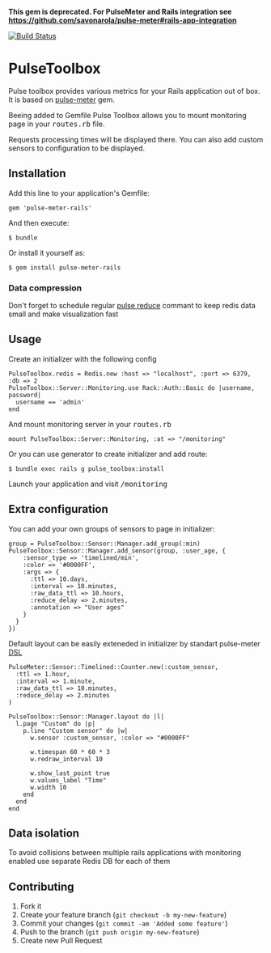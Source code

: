 **This gem is deprecated. For PulseMeter and Rails integration see https://github.com/savonarola/pulse-meter#rails-app-integration**


[![Build Status](https://secure.travis-ci.org/averyanov/pulse-meter-rails.png)](http://travis-ci.org/averyanov/pulse-meter-rails)

# PulseToolbox
Pulse toolbox provides various metrics for your Rails application out of box.
It is based on [pulse-meter](https://github.com/savonarola/pulse-meter) gem.

Beeing added to Gemfile Pulse Toolbox allows you to mount monitoring page in 
your <tt>routes.rb</tt> file.

Requests processing times will be displayed there. You can also add custom
sensors to configuration to be displayed.


## Installation

Add this line to your application's Gemfile:

    gem 'pulse-meter-rails'

And then execute:

    $ bundle

Or install it yourself as:

    $ gem install pulse-meter-rails

### Data compression

Don't forget to schedule regular [pulse reduce](https://github.com/savonarola/pulse-meter#command-line-interface) commant to keep redis data small and make visualization fast

## Usage

Create an initializer with the following config

    PulseToolbox.redis = Redis.new :host => "localhost", :port => 6379, :db => 2
    PulseToolbox::Server::Monitoring.use Rack::Auth::Basic do |username, password|
      username == 'admin'
    end

And mount monitoring server in your <tt>routes.rb</tt>

    mount PulseToolbox::Server::Monitoring, :at => "/monitoring"

Or you can use generator to create initializer and add route:
    
    $ bundle exec rails g pulse_toolbox:install

Launch your application and visit <tt>/monitoring</tt>

## Extra configuration

You can add your own groups of sensors to page in initializer:
    
    group = PulseToolbox::Sensor::Manager.add_group(:min)
    PulseToolbox::Sensor::Manager.add_sensor(group, :user_age, {
        :sensor_type => 'timelined/min',
        :color => '#0000FF',
        :args => {
          :ttl => 10.days,
          :interval => 10.minutes,
          :raw_data_ttl => 10.hours,
          :reduce_delay => 2.minutes,
          :annotation => "User ages"
        }
      }
    })
    
Default layout can be easily exteneded in initializer by standart pulse-meter [DSL](https://github.com/savonarola/pulse-meter#full-example-with-dsl-explanation)
    
    PulseMeter::Sensor::Timelined::Counter.new(:custom_sensor,
      :ttl => 1.hour,
      :interval => 1.minute,
      :raw_data_ttl => 10.minutes,
      :reduce_delay => 2.minutes
    )

    PulseToolbox::Sensor::Manager.layout do |l|
      l.page "Custom" do |p|
        p.line "Custom sensor" do |w|
          w.sensor :custom_sensor, :color => "#0000FF"

          w.timespan 60 * 60 * 3
          w.redraw_interval 10

          w.show_last_point true
          w.values_label "Time"
          w.width 10
        end
      end
    end

## Data isolation

To avoid collisions between multiple rails applications with monitoring enabled use separate Redis DB for each of them

## Contributing

1. Fork it
2. Create your feature branch (`git checkout -b my-new-feature`)
3. Commit your changes (`git commit -am 'Added some feature'`)
4. Push to the branch (`git push origin my-new-feature`)
5. Create new Pull Request
